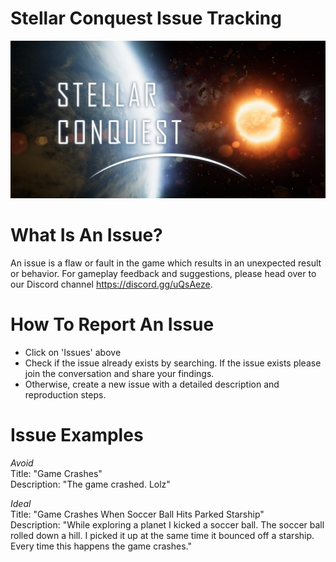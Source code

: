 # Stellar Conquest Issue Tracking
![](./images/banner.png?raw=true "Banner Image")

# What Is An Issue?

An issue is a flaw or fault in the game which results in an unexpected result or behavior. For gameplay feedback and suggestions, please head over to our Discord channel https://discord.gg/uQsAeze.

# How To Report An Issue

- Click on 'Issues' above
- Check if the issue already exists by searching.  If the issue exists please join the conversation and share your findings.
- Otherwise, create a new issue with a detailed description and reproduction steps.


# Issue Examples

<i>Avoid</i><br/>
Title: "Game Crashes"</br>
Description: "The game crashed. Lolz"</br>

<i>Ideal</i></br>
Title: "Game Crashes When Soccer Ball Hits Parked Starship"</br>
Description: "While exploring a planet I kicked a soccer ball. The soccer ball rolled down a hill. I picked it up at the same time it bounced off a starship. Every time this happens the game crashes."



